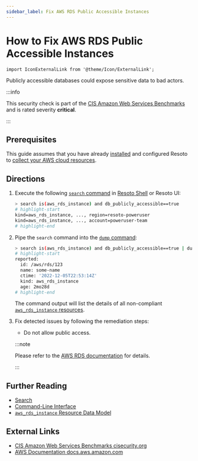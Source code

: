 ```yaml
---
sidebar_label: Fix AWS RDS Public Accessible Instances
---
```


# How to Fix AWS RDS Public Accessible Instances

```mdx-code-block
import IconExternalLink from '@theme/Icon/ExternalLink';
```

Publicly accessible databases could expose sensitive data to bad actors.

:::info

This security check is part of the [CIS Amazon Web Services Benchmarks](https://cisecurity.org/benchmark/amazon_web_services) and is rated severity **critical**.

:::

## Prerequisites

This guide assumes that you have already [installed](../../../getting-started/install-resoto/index.md) and configured Resoto to [collect your AWS cloud resources](../../../getting-started/configure-resoto/aws.md).

## Directions

1. Execute the following [`search` command](../../../reference/cli/search-commands/search.md) in [Resoto Shell](../../../reference/components/shell.md) or Resoto UI:

   ```bash
   > search is(aws_rds_instance) and db_publicly_accessible==true
   # highlight-start
   ​kind=aws_rds_instance, ..., region=resoto-poweruser
   ​kind=aws_rds_instance, ..., account=poweruser-team
   # highlight-end
   ```

2. Pipe the `search` command into the [`dump` command](../../../reference/cli/format-commands/dump.md):

   ```bash
   > search is(aws_rds_instance) and db_publicly_accessible==true | dump
   # highlight-start
   ​reported:
   ​  id: /aws/rds/123
   ​  name: some-name
   ​  ctime: '2022-12-05T22:53:14Z'
   ​  kind: aws_rds_instance
   ​  age: 2mo28d
   # highlight-end
   ```

   The command output will list the details of all non-compliant [`aws_rds_instance` resources](../../../reference/data-models/aws/index.md#aws_rds_instance).

3. Fix detected issues by following the remediation steps:

   - Do not allow public access.

   :::note

   Please refer to the [AWS RDS documentation](https://docs.aws.amazon.com/AmazonRDS/latest/UserGuide/CHAP_RDS_Configuring.html) for details.

   :::

## Further Reading

- [Search](../../../reference/search/index.md)
- [Command-Line Interface](../../../reference/cli/index.md)
- [`aws_rds_instance` Resource Data Model](../../../reference/data-models/aws/index.md#aws_rds_instance)

## External Links

- [CIS Amazon Web Services Benchmarks <span class="badge badge--secondary">cisecurity.org <IconExternalLink width="10" height="10" /></span>](https://cisecurity.org/benchmark/amazon_web_services)
- [AWS Documentation <span class="badge badge--secondary">docs.aws.amazon.com <IconExternalLink width="10" height="10" /></span>](https://docs.aws.amazon.com/AmazonRDS/latest/UserGuide/CHAP_RDS_Configuring.html)
